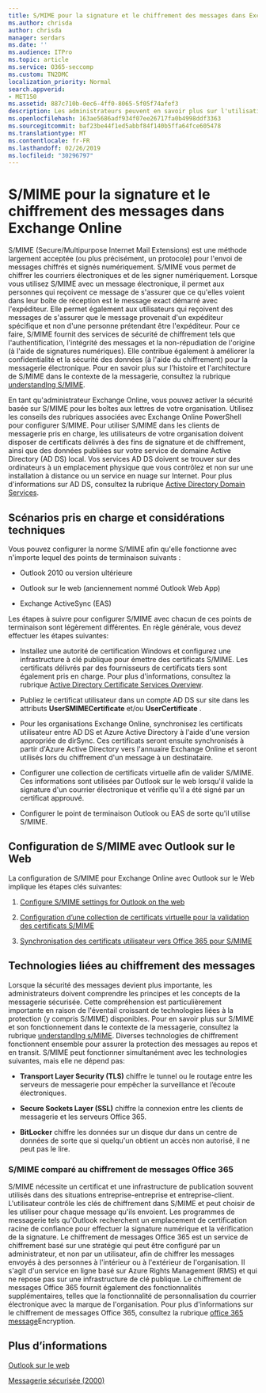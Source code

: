 ```yaml
---
title: S/MIME pour la signature et le chiffrement des messages dans Exchange Online
ms.author: chrisda
author: chrisda
manager: serdars
ms.date: ''
ms.audience: ITPro
ms.topic: article
ms.service: O365-seccomp
ms.custom: TN2DMC
localization_priority: Normal
search.appverid:
- MET150
ms.assetid: 887c710b-0ec6-4ff0-8065-5f05f74afef3
description: Les administrateurs peuvent en savoir plus sur l'utilisation de S/MIME dans Exchange Online.
ms.openlocfilehash: 163ae5686adf934f07ee26717fa0b4998ddf3363
ms.sourcegitcommit: baf23be44f1ed5abbf84f140b5ffa64fce605478
ms.translationtype: MT
ms.contentlocale: fr-FR
ms.lasthandoff: 02/26/2019
ms.locfileid: "30296797"
---
```

# <a name="smime-for-message-signing-and-encryption-in-exchange-online"></a>S/MIME pour la signature et le chiffrement des messages dans Exchange Online

S/MIME (Secure/Multipurpose Internet Mail Extensions) est une méthode largement acceptée (ou plus précisément, un protocole) pour l'envoi de messages chiffrés et signés numériquement. S/MIME vous permet de chiffrer les courriers électroniques et de les signer numériquement. Lorsque vous utilisez S/MIME avec un message électronique, il permet aux personnes qui reçoivent ce message de s'assurer que ce qu'elles voient dans leur boîte de réception est le message exact démarré avec l'expéditeur. Elle permet également aux utilisateurs qui reçoivent des messages de s'assurer que le message provenait d'un expéditeur spécifique et non d'une personne prétendant être l'expéditeur. Pour ce faire, S/MIME fournit des services de sécurité de chiffrement tels que l'authentification, l'intégrité des messages et la non-répudiation de l'origine (à l'aide de signatures numériques). Elle contribue également à améliorer la confidentialité et la sécurité des données (à l'aide du chiffrement) pour la messagerie électronique. Pour en savoir plus sur l'histoire et l'architecture de S/MIME dans le contexte de la messagerie, consultez la rubrique [understandIng S/MIME](https://go.microsoft.com/fwlink/?LinkID=393948).

En tant qu'administrateur Exchange Online, vous pouvez activer la sécurité basée sur S/MIME pour les boîtes aux lettres de votre organisation. Utilisez les conseils des rubriques associées avec Exchange Online PowerShell pour configurer S/MIME. Pour utiliser S/MIME dans les clients de messagerie pris en charge, les utilisateurs de votre organisation doivent disposer de certificats délivrés à des fins de signature et de chiffrement, ainsi que des données publiées sur votre service de domaine Active Directory (AD DS) local. Vos services AD DS doivent se trouver sur des ordinateurs à un emplacement physique que vous contrôlez et non sur une installation à distance ou un service en nuage sur Internet. Pour plus d'informations sur AD DS, consultez la rubrique [Active Directory Domain Services](https://go.microsoft.com/fwlink/?LinkID=394064).

## <a name="supported-scenarios-and-technical-considerations"></a>Scénarios pris en charge et considérations techniques

Vous pouvez configurer la norme S/MIME afin qu'elle fonctionne avec n'importe lequel des points de terminaison suivants :

- Outlook 2010 ou version ultérieure

- Outlook sur le web (anciennement nommé Outlook Web App)

- Exchange ActiveSync (EAS)

Les étapes à suivre pour configurer S/MIME avec chacun de ces points de terminaison sont légèrement différentes. En règle générale, vous devez effectuer les étapes suivantes:

- Installez une autorité de certification Windows et configurez une infrastructure à clé publique pour émettre des certificats S/MIME. Les certificats délivrés par des fournisseurs de certificats tiers sont également pris en charge. Pour plus d'informations, consultez la rubrique [Active Directory Certificate Services Overview](https://technet.microsoft.com/library/hh831740.aspx).

- Publiez le certificat utilisateur dans un compte AD DS sur site dans les attributs **UserSMIMECertificate** et/ou **UserCertificate** .

- Pour les organisations Exchange Online, synchronisez les certificats utilisateur entre AD DS et Azure Active Directory à l'aide d'une version appropriée de dirSync. Ces certificats seront ensuite synchronisés à partir d'Azure Active Directory vers l'annuaire Exchange Online et seront utilisés lors du chiffrement d'un message à un destinataire.

- Configurer une collection de certificats virtuelle afin de valider S/MIME. Ces informations sont utilisées par Outlook sur le web lorsqu'il valide la signature d'un courrier électronique et vérifie qu'il a été signé par un certificat approuvé.

- Configurer le point de terminaison Outlook ou EAS de sorte qu'il utilise S/MIME.

## <a name="setup-smime-with-outlook-on-the-web"></a>Configuration de S/MIME avec Outlook sur le Web

La configuration de S/MIME pour Exchange Online avec Outlook sur le Web implique les étapes clés suivantes:

1. [Configure S/MIME settings for Outlook on the web](configure-s-mime-settings-for-outlook-web-app.md)

2. [Configuration d’une collection de certificats virtuelle pour la validation des certificats S/MIME](set-up-virtual-certificate-collection-to-validate-s-mime.md)

3. [Synchronisation des certificats utilisateur vers Office 365 pour S/MIME](sync-user-certificates-to-office-365-for-s-mime.md)

## <a name="related-message-encryption-technologies"></a>Technologies liées au chiffrement des messages

Lorsque la sécurité des messages devient plus importante, les administrateurs doivent comprendre les principes et les concepts de la messagerie sécurisée. Cette compréhension est particulièrement importante en raison de l'éventail croissant de technologies liées à la protection (y compris S/MIME) disponibles. Pour en savoir plus sur S/MIME et son fonctionnement dans le contexte de la messagerie, consultez la rubrique [understandIng s/MIME](https://go.microsoft.com/fwlink/?LinkID=393948). Diverses technologies de chiffrement fonctionnent ensemble pour assurer la protection des messages au repos et en transit. S/MIME peut fonctionner simultanément avec les technologies suivantes, mais elle ne dépend pas:

- **Transport Layer Security (TLS)** chiffre le tunnel ou le routage entre les serveurs de messagerie pour empêcher la surveillance et l’écoute électroniques.

- **Secure Sockets Layer (SSL)** chiffre la connexion entre les clients de messagerie et les serveurs Office 365.

- **BitLocker** chiffre les données sur un disque dur dans un centre de données de sorte que si quelqu'un obtient un accès non autorisé, il ne peut pas le lire.

### <a name="smime-compared-with-office-365-message-encryption"></a>S/MIME comparé au chiffrement de messages Office 365

S/MIME nécessite un certificat et une infrastructure de publication souvent utilisés dans des situations entreprise-entreprise et entreprise-client. L'utilisateur contrôle les clés de chiffrement dans S/MIME et peut choisir de les utiliser pour chaque message qu'ils envoient. Les programmes de messagerie tels qu'Outlook recherchent un emplacement de certification racine de confiance pour effectuer la signature numérique et la vérification de la signature. Le chiffrement de messages Office 365 est un service de chiffrement basé sur une stratégie qui peut être configuré par un administrateur, et non par un utilisateur, afin de chiffrer les messages envoyés à des personnes à l'intérieur ou à l'extérieur de l'organisation. Il s'agit d'un service en ligne basé sur Azure Rights Management (RMS) et qui ne repose pas sur une infrastructure de clé publique. Le chiffrement de messages Office 365 fournit également des fonctionnalités supplémentaires, telles que la fonctionnalité de personnalisation du courrier électronique avec la marque de l'organisation. Pour plus d'informations sur le chiffrement de messages Office 365, consultez la rubrique [office 365 message](https://go.microsoft.com/fwlink/?LinkID=392525)Encryption.

## <a name="more-information"></a>Plus d’informations

[Outlook sur le web](http://technet.microsoft.com/library/3814b665-01e8-4881-9a44-163f14789ee4.aspx)

[Messagerie sécurisée (2000)](https://technet.microsoft.com/en-us/library/cc962043.aspx)
